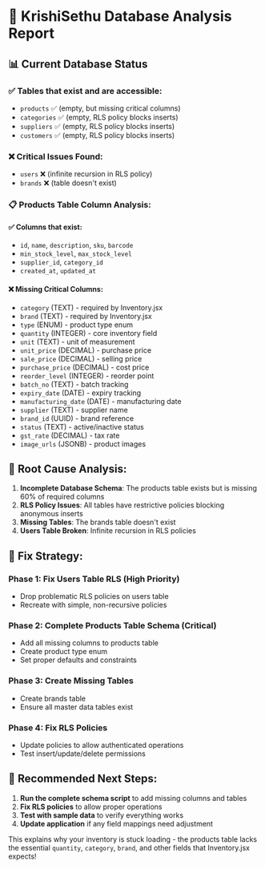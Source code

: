 # 🔬 KrishiSethu Database Analysis Report

## 📊 Current Database Status

### ✅ **Tables that exist and are accessible:**
- `products` ✅ (empty, but missing critical columns)
- `categories` ✅ (empty, RLS policy blocks inserts)
- `suppliers` ✅ (empty, RLS policy blocks inserts)
- `customers` ✅ (empty, RLS policy blocks inserts)

### ❌ **Critical Issues Found:**
- `users` ❌ (infinite recursion in RLS policy)
- `brands` ❌ (table doesn't exist)

### 📋 **Products Table Column Analysis:**

#### ✅ Columns that exist:
- `id`, `name`, `description`, `sku`, `barcode`
- `min_stock_level`, `max_stock_level`
- `supplier_id`, `category_id`
- `created_at`, `updated_at`

#### ❌ Missing Critical Columns:
- `category` (TEXT) - required by Inventory.jsx
- `brand` (TEXT) - required by Inventory.jsx
- `type` (ENUM) - product type enum
- `quantity` (INTEGER) - core inventory field
- `unit` (TEXT) - unit of measurement
- `unit_price` (DECIMAL) - purchase price
- `sale_price` (DECIMAL) - selling price
- `purchase_price` (DECIMAL) - cost price
- `reorder_level` (INTEGER) - reorder point
- `batch_no` (TEXT) - batch tracking
- `expiry_date` (DATE) - expiry tracking
- `manufacturing_date` (DATE) - manufacturing date
- `supplier` (TEXT) - supplier name
- `brand_id` (UUID) - brand reference
- `status` (TEXT) - active/inactive status
- `gst_rate` (DECIMAL) - tax rate
- `image_urls` (JSONB) - product images

## 🎯 **Root Cause Analysis:**

1. **Incomplete Database Schema**: The products table exists but is missing 60% of required columns
2. **RLS Policy Issues**: All tables have restrictive policies blocking anonymous inserts
3. **Missing Tables**: The brands table doesn't exist
4. **Users Table Broken**: Infinite recursion in RLS policies

## 🔧 **Fix Strategy:**

### Phase 1: Fix Users Table RLS (High Priority)
- Drop problematic RLS policies on users table
- Recreate with simple, non-recursive policies

### Phase 2: Complete Products Table Schema (Critical)
- Add all missing columns to products table
- Create product type enum
- Set proper defaults and constraints

### Phase 3: Create Missing Tables
- Create brands table
- Ensure all master data tables exist

### Phase 4: Fix RLS Policies
- Update policies to allow authenticated operations
- Test insert/update/delete permissions

## 🚀 **Recommended Next Steps:**

1. **Run the complete schema script** to add missing columns and tables
2. **Fix RLS policies** to allow proper operations
3. **Test with sample data** to verify everything works
4. **Update application** if any field mappings need adjustment

This explains why your inventory is stuck loading - the products table lacks the essential `quantity`, `category`, `brand`, and other fields that Inventory.jsx expects!
